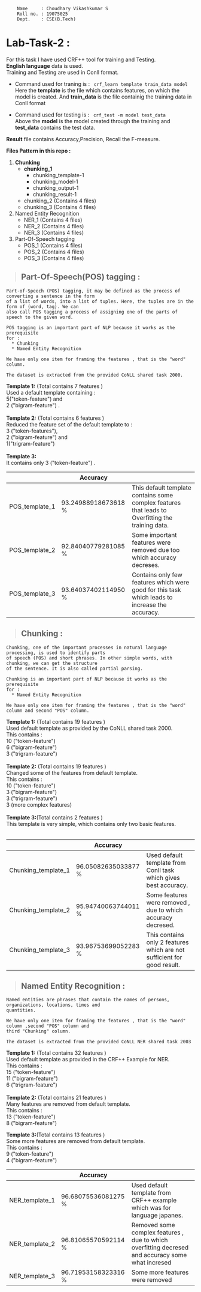 ``` 
    Name     : Choudhary Vikashkumar S
    Roll no. : 19075025
    Dept.    : CSE(B.Tech)
```


# **Lab-Task-2** :



For this task I have used CRF++ tool for training and Testing.<br>
**English language** data is used.<br>
Training and Testing are used in Conll format.<br>
* Command used for traning is : ``` crf_learn template train_data model```<br>
Here the **template** is the file which contains features, on which the model is created. And **train_data** is the file containig the training data in Conll format

* Command used for testing is : ``` crf_test -m model test_data```<br>
Above the **model** is the model created through the training and **test_data** contains the test data.

**Result** file contains Accuracy,Precision, Recall the F-measure.

**Files Pattern in this repo :**
1. **Chunking**
   - **chunking_1**
      - chunking_template-1
      - chunking_model-1
      - chunking_output-1
      - chunking_result-1
   - chunking_2 (Contains 4 files)
   - chunking_3 (Contains 4 files)
2. Named Entity Recognition
   - NER_1 (Contains 4 files)
   - NER_2 (Contains 4 files)
   - NER_3 (Contains 4 files)
3. Part-Of-Speech tagging
   - POS_1 (Contains 4 files)
   - POS_2 (Contains 4 files)
   - POS_3 (Contains 4 files)

> ## Part-Of-Speech(POS) tagging :
```
Part-of-Speech (POS) tagging, it may be defined as the process of converting a sentence in the form 
of a list of words, into a list of tuples. Here, the tuples are in the form of (word, tag). We can 
also call POS tagging a process of assigning one of the parts of speech to the given word.

POS tagging is an important part of NLP because it works as the prerequisite 
for :
  * Chunking
  * Named Entity Recognition

We have only one item for framing the features , that is the "word" column.

The dataset is extracted from the provided CoNLL shared task 2000.

```
**Template 1:** (Total contains 7 features )<br>
 Used a default template containing :<br>5("token-feature") and<br> 2 ("bigram-feature") .<br><br>
**Template 2:** (Total contains 6 features )<br>
 Reduced the feature set of the default template to :<br> 3 ("token-features"),<br>2 ("bigram-feature") and <br> 1("trigram-feature") <br><br>
**Template 3:**<br>
 It contains only 3 ("token-feature") .<br>
 
 
|  | **Accuracy** | |
|------ |---------|-|
| POS_template_1 | 93.24988918673618 % | This default template contains some complex features that leads to Overfitting the training data.|
| POS_template_2 | 92.84040779281085 % | Some important features were removed due too which accuracy decreses. |
| POS_template_3 | 93.64037402114950 % | Contains only few features which were good for this task which leads to increase the accuracy.|

> ## Chunking :
```
Chunking, one of the important processes in natural language processing, is used to identify parts 
of speech (POS) and short phrases. In other simple words, with chunking, we can get the structure 
of the sentence. It is also called partial parsing.

Chunking is an important part of NLP because it works as the prerequisite 
for :
  * Named Entity Recognition

We have only one item for framing the features , that is the "word" column and second "POS" column.
```
**Template 1:** (Total contains 19 features )<br>
 Used default template as provided by the CoNLL shared task 2000.<br>
 This contains : <br>10 ("token-feature")<br>
                 6  ("bigram-feature")<br>
                 3  ("trigram-feature")<br><br>
**Template 2:** (Total contains 19 features )<br>
  Changed some of the features from default template.<br>
  This contains : <br>10 ("token-feature")<br>
                 3  ("bigram-feature")<br>
                 3  ("trigram-feature")<br>
                 3  (more complex features)<br><br>
**Template 3:**(Total contains 2 features )<br>
 This template is very simple, which contains only two basic features.<br><br>
 
 
|  | **Accuracy** | |
|------ |---------|-|
| Chunking_template_1 | 96.05082635033877 % | Used default template from Conll task which gives best accuracy. |
| Chunking_template_2 | 95.94740063744011 % | Some features were removed , due to which accuracy decresed. |
| Chunking_template_3 | 93.96753699052283 % | This contains only 2 features which are not sufficient for good result. |

> ## Named Entity Recognition :
```
Named entities are phrases that contain the names of persons, organizations, locations, times and 
quantities.

We have only one item for framing the features , that is the "word" column ,second "POS" column and 
third "Chunking" column.

The dataset is extracted from the provided CoNLL NER shared task 2003
```
**Template 1:** (Total contains 32 features )<br>
 Used default template as provided in the CRF++ Example for NER.<br>
 This contains : <br>15 ("token-feature")<br>
                 11  ("bigram-feature")<br>
                 6  ("trigram-feature")<br><br>
**Template 2:** (Total contains 21 features )<br>
  Many features are removed from default template.<br>
  This contains : <br>13 ("token-feature")<br>
                 8  ("bigram-feature")<br>
                 
**Template 3:**(Total contains 13 features )<br>
 Some more features are removed from default template.<br>
  This contains : <br>9 ("token-feature")<br>
                 4  ("bigram-feature")<br>

|  | **Accuracy** | |
|------ |---------|-|
|NER_template_1|96.68075536081275 % | Used default template from CRF++ example which was for language japanes.|
|NER_template_2|96.81065570592114 % | Removed some complex features , due to which overfitting decresed and accuracy some what incresed |
|NER_template_3|96.71953158323316 % | Some more features were removed |
